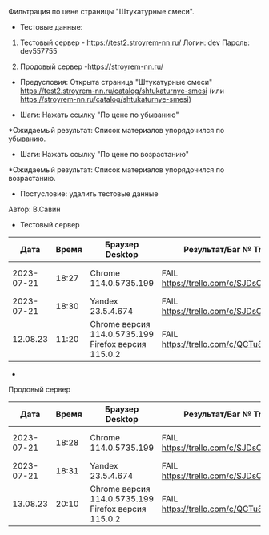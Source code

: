 Фильтрация по цене страницы "Штукатурные смеси".

* Тестовые данные: 
1. Тестовый сервер - https://test2.stroyrem-nn.ru/
Логин: dev
Пароль: dev557755

2. Продовый сервер -https://stroyrem-nn.ru/

* Предусловия:
Открыта страница "Штукатурные смеси" https://test2.stroyrem-nn.ru/catalog/shtukaturnye-smesi (или https://stroyrem-nn.ru/catalog/shtukaturnye-smesi)

* Шаги:
Нажать ссылку "По цене по убыванию"

*Ожидаемый результат:
Список материалов упорядочился по убыванию.

* Шаги:
Нажать ссылку "По цене по возрастанию"

*Ожидаемый результат:
Список материалов упорядочился по возрастанию.

* Постусловие: удалить тестовые данные

Автор: В.Савин


* Тестовый сервер 

| Дата | Время | Браузер Desktop| Результат/Баг № Trello| Браузер тач| Результат/Баг № Trello| Дата релиза |Имя |
| --- | --- | --- | --- | --- | --- | --- | --- | 
|2023-07-21 | 18:27 | Chrome 114.0.5735.199 | FAIL https://trello.com/c/SJDsOxck/45 | Samsung Galaxy A50/Chrome 114.0.5735.196 | FAIL https://trello.com/c/SJDsOxck/45 | 04.07.23 | Наталья К. | 
|2023-07-21 | 18:30 | Yandex 23.5.4.674 | FAIL https://trello.com/c/SJDsOxck/45 |  |  | 04.07.23 | Наталья К. |
 12.08.23 | 11:20 | Chrome версия 114.0.5735.199 Firefox версия 115.0.2 | FAIL https://trello.com/c/QCTu8oOS/391 | Chrome версия 114.0.5735.196 MIUI 12.5.13 | FAIL https://trello.com/c/QCTu8oOS/391 | 16.06.23 | Надежда |  

* 
Продовый сервер

| Дата | Время | Браузер Desktop| Результат/Баг № Trello| Браузер тач| Результат/Баг № Trello| Дата релиза |Имя |
| --- | --- | --- | --- | --- | --- | --- | --- | 
| 2023-07-21 | 18:28 | Chrome 114.0.5735.199 | FAIL https://trello.com/c/SJDsOxck/45 | Samsung Galaxy A50/Chrome 114.0.5735.196 | FAIL https://trello.com/c/SJDsOxck/45 | 04.07.23 | Наталья К. | 
| 2023-07-21 | 18:31 | Yandex 23.5.4.674 | FAIL https://trello.com/c/SJDsOxck/45 |  |  | 04.07.23 | Наталья К. |
 13.08.23 | 20:10 | Chrome версия 114.0.5735.199 Firefox версия 115.0.2 | FAIL https://trello.com/c/QCTu8oOS/391 | Chrome версия 114.0.5735.196 MIUI 12.5.13 | FAIL https://trello.com/c/QCTu8oOS/391 | 13.08.23 | Надежда |  
